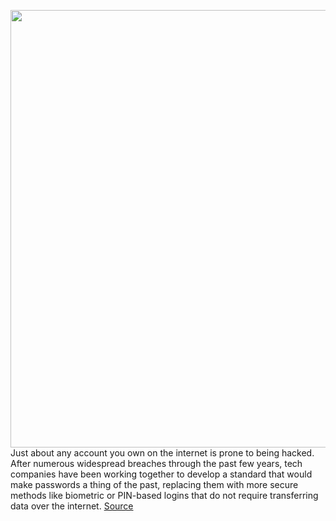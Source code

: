 <img src='https://cdn.vox-cdn.com/thumbor/I0eu64YN3oPi47VSYrpySno6NDE=/0x0:2040x1360/1200x800/filters:focal(857x517:1183x843)/cdn.vox-cdn.com/uploads/chorus_image/image/68635032/acastro_200214_3900_browser_package_0001.0.jpg' width='700px' /><br/>
Just about any account you own on the internet is prone to being hacked. After numerous widespread breaches through the past few years, tech companies have been working together to develop a standard that would make passwords a thing of the past, replacing them with more secure methods like biometric or PIN-based logins that do not require transferring data over the internet.
<a href='https://www.theverge.com/22215571/factor-authentication-2fa-apple-microsoft-google-how-to'> Source <a/>